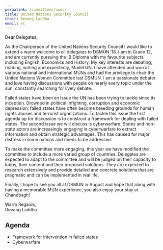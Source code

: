 ```yaml
---
permalink: /committees/unsc/
title: United Nations Security Council
chair: Devang Laddha
email: sc
---
```


Dear Delegates,

As the Chairperson of the United Nations Security Council I would like to extend a warm welcome to all delegates to DSMUN ’18. I am in Grade 12, and am currently pursuing the IB Diploma with my favourite subjects including English, Economics and History. My key interests are debating, reading, writing and expectedly, Model UN. I have attended and won at various national and international MUNs and had the privilege to chair the United Nations Women Committee last DSMUN. I am a passionate debater and love having discussions with people on nearly every topic under the sun, constantly searching for lively debate.

Failed states have been an issue the UN has been trying to tackle since its inception. Drowned in political infighting, corruption and economic depression, failed states have often become breeding grounds for human rights abuses and terrorist organizations. To tackle this issue the first agenda up for discussion is to construct a framework for dealing with failed states. The second issue we will discuss is cyberwarfare. States and non-state actors are increasingly engaging in cyberwarfare to extract information and obtain strategic advantages. This has caused for major distress in some nations and needs to be addressed.

To make the committee more engaging, this year we have modified the committee to include a more varied group of countries. Delegates are expected to adapt to the committee and will be judged on their capacity to lobby, their content and their proposed solutions. They are expected to research extensively and provide detailed and concrete solutions that are pragmatic and can be implemented in real life.

Finally, I hope to see you all at DSMUN in August and hope that along with having a memorable MUN experience, you also enjoy your stay at Chandbagh!

Warm Regards,<br>
Devang Laddha

## Agenda

- Framework for intervention in failed states
- Cyberwarfare
